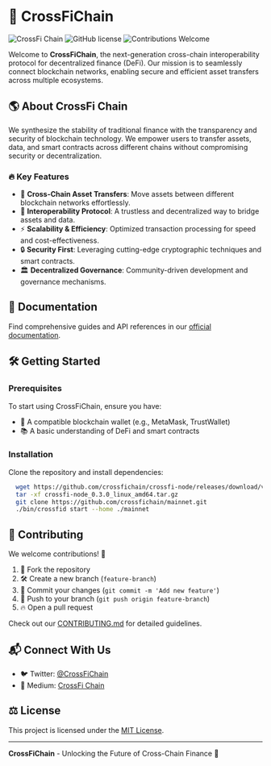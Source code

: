 # 🚀 CrossFiChain

![CrossFi Chain](https://img.shields.io/badge/CrossFiChain-DeFi%20Interoperability-blue.svg) ![GitHub license](https://img.shields.io/github/license/crossfichain/crossfi-node) ![Contributions Welcome](https://img.shields.io/badge/Contributions-Welcome-brightgreen.svg)

Welcome to **CrossFiChain**, the next-generation cross-chain interoperability protocol for decentralized finance (DeFi). Our mission is to seamlessly connect blockchain networks, enabling secure and efficient asset transfers across multiple ecosystems.

## 🌎 About CrossFi Chain
We synthesize the stability of traditional finance with the transparency and security of blockchain technology. We empower users to transfer assets, data, and smart contracts across different chains without compromising security or decentralization.

### 🔥 Key Features
- 🚀 **Cross-Chain Asset Transfers**: Move assets between different blockchain networks effortlessly.
- 🔗 **Interoperability Protocol**: A trustless and decentralized way to bridge assets and data.
- ⚡ **Scalability & Efficiency**: Optimized transaction processing for speed and cost-effectiveness.
- 🔒 **Security First**: Leveraging cutting-edge cryptographic techniques and smart contracts.
- 🏛 **Decentralized Governance**: Community-driven development and governance mechanisms.

## 📖 Documentation
Find comprehensive guides and API references in our [official documentation](https://docs.crossfichain.io/).

## 🛠️ Getting Started
### Prerequisites
To start using CrossFiChain, ensure you have:
- 🏦 A compatible blockchain wallet (e.g., MetaMask, TrustWallet)
- 📚 A basic understanding of DeFi and smart contracts

### Installation
Clone the repository and install dependencies:
```bash
  wget https://github.com/crossfichain/crossfi-node/releases/download/v0.3.0/crossfi-node_0.3.0_linux_amd64.tar.gz
  tar -xf crossfi-node_0.3.0_linux_amd64.tar.gz
  git clone https://github.com/crossfichain/mainnet.git
  ./bin/crossfid start --home ./mainnet
```

## 🤝 Contributing
We welcome contributions! 🚀
1. 🔄 Fork the repository
2. 🛠 Create a new branch (`feature-branch`)
3. 📝 Commit your changes (`git commit -m 'Add new feature'`)
4. 🚀 Push to your branch (`git push origin feature-branch`)
5. 🔥 Open a pull request

Check out our [CONTRIBUTING.md](CONTRIBUTING.md) for detailed guidelines.

## 📬 Connect With Us
- 🐦 Twitter: [@CrossFiChain](https://twitter.com/crossfichain)
- 📢 Medium: [CrossFi Chain](https://medium.com/@crossfichain)

## ⚖️ License
This project is licensed under the [MIT License](LICENSE).

---
**CrossFiChain** - Unlocking the Future of Cross-Chain Finance 🚀
